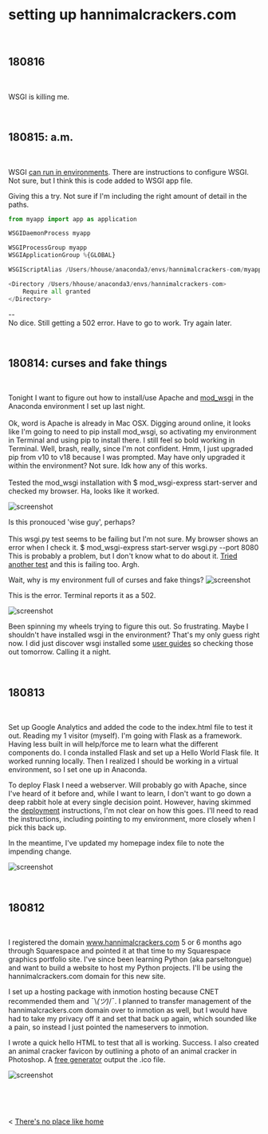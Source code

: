 
# setting up hannimalcrackers.com

&nbsp;
&nbsp;


## 180816
&nbsp;

WSGI is killing me.



&nbsp;
&nbsp;


## 180815: a.m.
&nbsp;

WSGI [can run in environments](https://modwsgi.readthedocs.io/en/develop/user-guides/virtual-environments.html). There are instructions to configure WSGI. Not sure, but I think this is code added to WSGI app file.

Giving this a try. Not sure if I'm including the right amount of detail in the paths.
```python
from myapp import app as application

WSGIDaemonProcess myapp

WSGIProcessGroup myapp
WSGIApplicationGroup %{GLOBAL}

WSGIScriptAlias /Users/hhouse/anaconda3/envs/hannimalcrackers-com/myapp/myapp.wsgi

<Directory /Users/hhouse/anaconda3/envs/hannimalcrackers-com>
    Require all granted
</Directory>
```
--<br>
No dice. Still getting a 502 error. Have to go to work. Try again later.

&nbsp;
&nbsp;


## 180814: curses and fake things
&nbsp;

Tonight I want to figure out how to install/use Apache and [mod_wsgi](https://pypi.org/project/mod_wsgi/) in the Anaconda environment I set up last night. <br>
<br>
Ok, word is Apache is already in Mac OSX. Digging around online, it looks like I'm going to need to pip install mod_wsgi, so activating my environment in Terminal and using pip to install there. I still feel so bold working in Terminal. Well, brash, really, since I'm not confident. Hmm, I just upgraded pip from v10 to v18 because I was prompted. May have only upgraded it within the environment? Not sure. Idk how any of this works. <br>
<br>
Tested the mod_wsgi installation with $ mod_wsgi-express start-server and checked my browser. Ha, looks like it worked.

![screenshot](http://hannimalcrackers.github.io/parseltongue/img/mod_wsgi_works.png)

Is this pronouced 'wise guy', perhaps? <br>
<br>
This wsgi.py test seems to be failing but I'm not sure. My browser shows an error when I check it.  $ mod_wsgi-express start-server wsgi.py --port 8080 <br>
This is probably a problem, but I don't know what to do about it. [Tried another test](https://davidhamann.de/2017/08/05/running-flask-with-wsgi-on-macos/) and this is failing too. Argh.
<br>

Wait, why is my environment full of curses and fake things?
![screenshot](http://hannimalcrackers.github.io/parseltongue/img/fakeandcurses.png)

This is the error. Terminal reports it as a 502.

![screenshot](http://hannimalcrackers.github.io/parseltongue/img/fail_180814.png)

Been spinning my wheels trying to figure this out. So frustrating. Maybe I shouldn't have installed wsgi in the environment? That's my only guess right now. I did just discover wsgi installed some [user guides](/Users/hhouse/anaconda3/envs/HannimalCrackers-com/lib/python3.6/site-packages/mod_wsgi/docs/_sources/user-guides/checking-your-installation.rst.txt) so checking those out tomorrow. Calling it a night. 


&nbsp;
&nbsp;

## 180813
&nbsp;


Set up Google Analytics and added the code to the index.html file to test it out. Reading my 1 visitor (myself). I'm going with Flask as a framework. Having less built in will help/force me to learn what the different components do. I conda installed Flask and set up a Hello World Flask file. It worked running locally. Then I realized I should be working in a virtual environment, so I set one up in Anaconda.

To deploy Flask I need a webserver. Will probably go with Apache, since I've heard of it before and, while I want to learn, I don't want to go down a deep rabbit hole at every single decision point. However, having skimmed the [deployment](http://flask.pocoo.org/docs/1.0/deploying/#deployment) instructions, I'm not clear on how this goes. I'll need to read the instructions, including pointing to my environment, more closely when I pick this back up.

In the meantime, I've updated my homepage index file to note the impending change.

![screenshot](http://hannimalcrackers.github.io/parseltongue/img/helloworldflask.png)


&nbsp;
&nbsp;


## 180812
&nbsp;


I registered the domain www.hannimalcrackers.com 5 or 6 months ago through Squarespace and pointed it at that time to my Squarespace graphics portfolio site. I've since been learning Python (aka parseltongue) and want to build a website to host my Python projects. I'll be using the hannimalcrackers.com domain for this new site.

I set up a hosting package with inmotion hosting because CNET recommended them and ¯\\_(ツ)_/¯. I planned to transfer management of the hannimalcrackers.com domain over to inmotion as well, but I would have had to take my privacy off it and set that back up again, which sounded like a pain, so instead I just pointed the nameservers to inmotion.

I wrote a quick hello HTML to test that all is working. Success. I also created an animal cracker favicon by outlining a photo of an animal cracker in Photoshop. A [free generator](http://tools.dynamicdrive.com/favicon/) output the .ico file.

![screenshot](http://hannimalcrackers.github.io/parseltongue/img/helloworld.png)


&nbsp;

&nbsp;


< [There's no place like home](../index.md)
